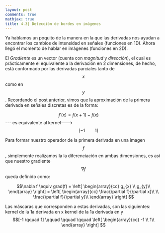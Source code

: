 ```yaml
---
layout: post
comments: true
mathjax: true
title: 4.3| Detección de bordes en imágenes
---
```


Ya hablamos un poquito de la manera en la que las derivadas nos ayudan a encontrar los cambios de intensidad en señales (funciones en 1D). Ahora llegó el momento de hablar en imágenes (funciones en 2D). 

El _Gradiente_ es un vector (cuenta con _magnitud_ y _dirección_), el cual es prácticamente el equivalente a la derivación en 2 dimensiones, de hecho, está conformado por las derivadas parciales tanto de $$x$$ como en $$y$$. Recordando el [post anterior](https://bryanmed.github.io/DerivadasBordes/), vimos que la aproximación de la primera derivada en señales discretas es de la forma:

$$f'(x) = f(x + 1) - f(x) \qquad$$         --- es equivalente al kernel--->          $$\qquad [-1 \qquad 1]$$

Para formar nuestro operador de la primera derivada en una imagen $$f$$, simplemente realizamos la la diferenciación en ambas dimensiones, es así que nuestro gradiente $$\nabla f$$ queda definido como:

$$\nabla f \equiv grad(f) = 
\left[ \begin{array}{cc} 
g_{x} \\
g_{y}\\
\end{array} \right] = 
\left[ \begin{array}{cc}
\frac{\partial f}{\partial x}\\ \\
\frac{\partial f}{\partial y}\\
\end{array} \right]
$$

Las máscaras que corresponden a estas derivadas, son las siguientes:
kernel de la 1a derivada en x              kernel de la 1a derivada en y
$$[-1 \qquad 1] \qquad \qquad \qquad
\left[ \begin{array}{cc}
-1 \\
1\\
\end{array} \right]
$$











































